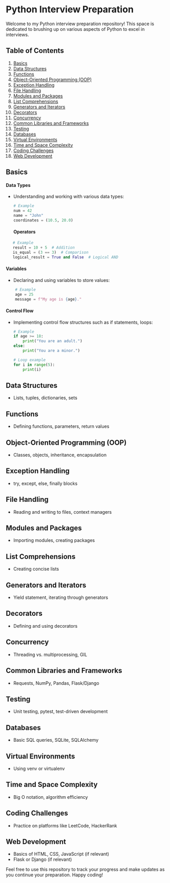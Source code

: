 # Python Interview Preparation

Welcome to my Python interview preparation repository! This space is dedicated to brushing up on various aspects of Python to excel in interviews.

## Table of Contents
1. [Basics](#basics)
2. [Data Structures](#data-structures)
3. [Functions](#functions)
4. [Object-Oriented Programming (OOP)](#object-oriented-programming-oop)
5. [Exception Handling](#exception-handling)
6. [File Handling](#file-handling)
7. [Modules and Packages](#modules-and-packages)
8. [List Comprehensions](#list-comprehensions)
9. [Generators and Iterators](#generators-and-iterators)
10. [Decorators](#decorators)
11. [Concurrency](#concurrency)
12. [Common Libraries and Frameworks](#common-libraries-and-frameworks)
13. [Testing](#testing)
14. [Databases](#databases)
15. [Virtual Environments](#virtual-environments)
16. [Time and Space Complexity](#time-and-space-complexity)
17. [Coding Challenges](#coding-challenges)
18. [Web Development](#web-development)

## Basics

#### Data Types

- Understanding and working with various data types:
  ```python
  # Example
  num = 42
  name = "John"
  coordinates = (10.5, 20.0)
  ```
  #### Operators

 ```python
    # Example
    result = 10 + 5  # Addition
    is_equal = (3 == 3)  # Comparison
    logical_result = True and False  # Logical AND
```

#### Variables

- Declaring and using variables to store values:

```python
    # Example
    age = 25
    message = f"My age is {age}."
```

#### Control Flow

- Implementing control flow structures such as if statements, loops:

    ```python
    # Example
    if age >= 18:
        print("You are an adult.")
    else:
        print("You are a minor.")
    
    # Loop example
    for i in range(5):
        print(i)
  ```

## Data Structures
- Lists, tuples, dictionaries, sets

## Functions
- Defining functions, parameters, return values

## Object-Oriented Programming (OOP)
- Classes, objects, inheritance, encapsulation

## Exception Handling
- try, except, else, finally blocks

## File Handling
- Reading and writing to files, context managers

## Modules and Packages
- Importing modules, creating packages

## List Comprehensions
- Creating concise lists

## Generators and Iterators
- Yield statement, iterating through generators

## Decorators
- Defining and using decorators

## Concurrency
- Threading vs. multiprocessing, GIL

## Common Libraries and Frameworks
- Requests, NumPy, Pandas, Flask/Django

## Testing
- Unit testing, pytest, test-driven development

## Databases
- Basic SQL queries, SQLite, SQLAlchemy

## Virtual Environments
- Using venv or virtualenv

## Time and Space Complexity
- Big O notation, algorithm efficiency

## Coding Challenges
- Practice on platforms like LeetCode, HackerRank

## Web Development
- Basics of HTML, CSS, JavaScript (if relevant)
- Flask or Django (if relevant)

Feel free to use this repository to track your progress and make updates as you continue your preparation. Happy coding!
